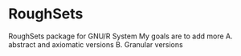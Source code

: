# RoughSets
RoughSets package for GNU/R System
My goals are to add more 
A. abstract and axiomatic versions
B. Granular versions
